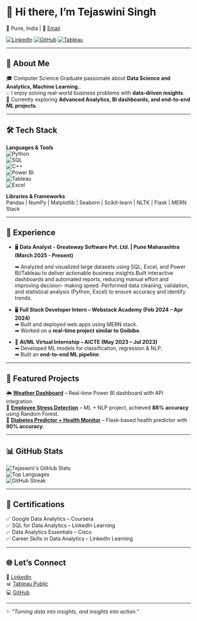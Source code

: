 # 👋 Hi there, I’m Tejaswini Singh  

📍 Pune, India | 📧 [Email](mailto:stejaswini031@gmail.com)  

[![LinkedIn](https://img.shields.io/badge/LinkedIn-Connect-blue?logo=linkedin)](http://www.linkedin.com/in/tejaswini-singh-94bb731b6) 
[![GitHub](https://img.shields.io/badge/GitHub-Follow-black?logo=github)](https://github.com/Tejaswini6005) 
[![Tableau](https://img.shields.io/badge/Tableau-Dashboards-orange?logo=tableau)](https://public.tableau.com/app/profile/tejaswini.singh5659)  

---

## 🚀 About Me  
🎓 Computer Science Graduate passionate about **Data Science and Analytics, Machine Learning.**.  
💡 I enjoy solving real-world business problems with **data-driven insights**.  
🌱 Currently exploring **Advanced Analytics, BI dashboards, and end-to-end ML projects**.  

---

## 🛠️ Tech Stack  

**Languages & Tools**  
![Python](https://img.shields.io/badge/Python-3670A0?style=for-the-badge&logo=python&logoColor=white)  
![SQL](https://img.shields.io/badge/SQL-005C84?style=for-the-badge&logo=postgresql&logoColor=white)  
![C++](https://img.shields.io/badge/C++-00599C?style=for-the-badge&logo=c%2B%2B&logoColor=white)  
![Power BI](https://img.shields.io/badge/PowerBI-F2C811?style=for-the-badge&logo=powerbi&logoColor=black)  
![Tableau](https://img.shields.io/badge/Tableau-E97627?style=for-the-badge&logo=tableau&logoColor=white)  
![Excel](https://img.shields.io/badge/Excel-217346?style=for-the-badge&logo=microsoft-excel&logoColor=white)  

**Libraries & Frameworks**  
Pandas | NumPy | Matplotlib | Seaborn | Scikit-learn | NLTK | Flask | MERN Stack  

---

## 💼 Experience  
- 🖥️ **Data Analyst - Greateway Software Pvt. Ltd. | Pune Maharashtra (March 2025 - Present)**

    ➡ Analyzed and visualized large datasets using SQL, Excel, and Power BI/Tableau to deliver actionable 
      business insights.Built interactive dashboards and automated reports, reducing manual effort and improving decision- 
      making speed. 
      Performed data cleaning, validation, and statistical analysis (Python, Excel) to ensure accuracy and 
      identify trends. 

- 🖥️ **Full Stack Developer Intern – Webstack Academy (Feb 2024 – Apr 2024)**  
  ➡ Built and deployed web apps using MERN stack.  
  ➡ Worked on a **real-time project similar to Goibibo**.  

- 🤖 **AI/ML Virtual Internship – AICTE (May 2023 – Jul 2023)**  
  ➡ Developed ML models for classification, regression & NLP.  
  ➡ Built an **end-to-end ML pipeline**.  

---

## 📌 Featured Projects  

🌦️ **[Weather Dashboard](#)** – Real-time Power BI dashboard with API integration.  
🧠 **[Employee Stress Detection](#)** – ML + NLP project, achieved **88% accuracy** using Random Forest.  
💊 **[Diabetes Predictor + Health Monitor](#)** – Flask-based health predictor with **90% accuracy**.  

---

## 📊 GitHub Stats  

![Tejaswini's GitHub Stats](https://github-readme-stats.vercel.app/api?username=Tejaswini6005&show_icons=true&theme=radical)  
![Top Languages](https://github-readme-stats.vercel.app/api/top-langs/?username=Tejaswini6005&layout=compact&theme=tokyonight)  
![GitHub Streak](https://streak-stats.demolab.com/?user=Tejaswini6005&theme=dark)  

---

## 🏅 Certifications  
✅ Google Data Analytics – Coursera  
✅ SQL for Data Analytics – LinkedIn Learning  
✅ Data Analytics Essentials – Cisco  
✅ Career Skills in Data Analytics – LinkedIn Learning  

---

## 🌐 Let’s Connect  
💼 [LinkedIn](http://www.linkedin.com/in/tejaswini-singh-94bb731b6)  
📊 [Tableau Public](https://public.tableau.com/app/profile/tejaswini.singh5659)  
💻 [GitHub](https://github.com/Tejaswini6005)  

---

✨ *“Turning data into insights, and insights into action.”*  
